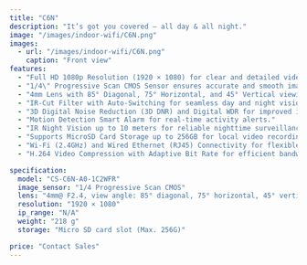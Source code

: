 ```yaml
---
title: "C6N"
description: "It’s got you covered – all day & all night."
image: "/images/indoor-wifi/C6N.png"
images:
  - url: "/images/indoor-wifi/C6N.png"
    caption: "Front view"
features:
  - "Full HD 1080p Resolution (1920 × 1080) for clear and detailed video capture."
  - "1/4\" Progressive Scan CMOS Sensor ensures accurate and smooth imaging."
  - "4mm Lens with 85° Diagonal, 75° Horizontal, and 45° Vertical viewing angles."
  - "IR-Cut Filter with Auto-Switching for seamless day and night vision."
  - "3D Digital Noise Reduction (3D DNR) and Digital WDR for improved image clarity."
  - "Motion Detection Smart Alarm for real-time activity alerts."
  - "IR Night Vision up to 10 meters for reliable nighttime surveillance."
  - "Supports MicroSD Card Storage up to 256GB for local video recording."
  - "Wi-Fi (2.4GHz) and Wired Ethernet (RJ45) Connectivity for flexible network setup."
  - "H.264 Video Compression with Adaptive Bit Rate for efficient bandwidth usage."

specification:
  model: "CS-C6N-A0-1C2WFR"
  image_sensor: "1/4 Progressive Scan CMOS"
  lens: "4mm@ F2.4, view angle: 85° diagonal, 75° horizontal, 45° vertical"
  resolution: "1920 × 1080"
  ip_range: "N/A"
  weight: "218 g"
  storage: "Micro SD card slot (Max. 256G)"

price: "Contact Sales"
---
```

